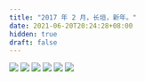 ```yaml
---
title: "2017 年 2 月，长垣，新年。"
date: 2021-06-20T20:24:28+08:00
hidden: true
draft: false
---
```


![](https://path-album-1306358676.cos.ap-beijing.myqcloud.com/201702_changyuan/01.JPG)
![](https://path-album-1306358676.cos.ap-beijing.myqcloud.com/201702_changyuan/02.JPG)
![](https://path-album-1306358676.cos.ap-beijing.myqcloud.com/201702_changyuan/03.JPG)
![](https://path-album-1306358676.cos.ap-beijing.myqcloud.com/201702_changyuan/04.JPG)
![](https://path-album-1306358676.cos.ap-beijing.myqcloud.com/201702_changyuan/05.JPG)
![](https://path-album-1306358676.cos.ap-beijing.myqcloud.com/201702_changyuan/06.JPG)
